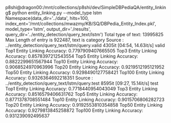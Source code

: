 p8shi@dragon00:/mnt/collections/p8shi/dev/SimpleDBPediaQA/entity_linking$ python entity_linking.py --model_type lstm
Namespace(data_dir='../data', hits=100, index_ent='/mnt/collections/mwazmy/KB/SQ/DBPedia_Entity_Index.pkl', model_type='lstm', output_dir='./results', query_dir='../entity_detection/query_text/lstm')
Total type of text: 13995825
Max Length of entry is 922487, text is category
Source : ../entity_detection/query_text/lstm/query.valid
4305it [04:54, 14.63it/s]
valid
Top1 Entity Linking Accuracy: 0.7797909407665505
Top3 Entity Linking Accuracy: 0.8578397212543554
Top5 Entity Linking Accuracy: 0.8822299651567944
Top10 Entity Linking Accuracy: 0.9068524970963996
Top20 Entity Linking Accuracy: 0.9219512195121952
Top50 Entity Linking Accuracy: 0.9298490127758421
Top100 Entity Linking Accuracy: 0.9326364692218351
Source : ../entity_detection/query_text/lstm/query.test
8595it [09:27, 15.14it/s]
test
Top1 Entity Linking Accuracy: 0.7718440954043049
Top3 Entity Linking Accuracy: 0.8516579406631762
Top5 Entity Linking Accuracy: 0.8771378708551484
Top10 Entity Linking Accuracy: 0.9015706806282723
Top20 Entity Linking Accuracy: 0.9192553810354858
Top50 Entity Linking Accuracy: 0.9279813845258872
Top100 Entity Linking Accuracy: 0.931239092495637